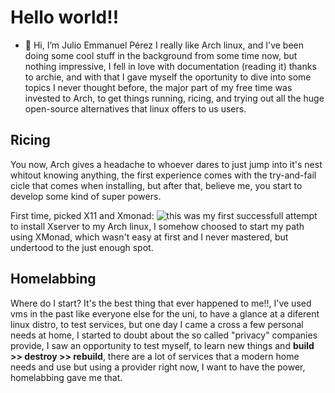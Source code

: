 <!--                                                                  ___     __    __                                      
                                                                     /\_ \   /\ `\ /\ \                                     
      __     ___ ___      ___ ___       __       ___    __  __     __\//\ \  \`\ `\\ \ \___      ___     ___ ___       __   
    /'__`\ /' __` __`\  /' __` __`\   /'__`\   /' _ `\ /\ \/\ \  /'__`\\ \ \ `\`\ `\\ \  _ `\   / __`\ /' __` __`\   /'__`\ 
   /\  __/ /\ \/\ \/\ \ /\ \/\ \/\ \ /\ \L\.\_ /\ \/\ \\ \ \_\ \/\  __/ \_\ \_`\`\ `\\ \ \ \ \ /\ \L\ \/\ \/\ \/\ \ /\  __/ 
   \ \____\\ \_\ \_\ \_\\ \_\ \_\ \_\\ \__/.\_\\ \_\ \_\\ \____/\ \____\/\____\`\`\__\\ \_\ \_\\ \____/\ \_\ \_\ \_\\ \____\
    \/____/ \/_/\/_/\/_/ \/_/\/_/\/_/ \/__/\/_/ \/_/\/_/ \/___/  \/____/\/____/ `\/__/ \/_/\/_/ \/___/  \/_/\/_/\/_/ \/____/
-->                                                                                                                                                                                                                                                                                                                                                                                                                                                                                                                                                                
# Hello world!! 
- 👋 Hi, I’m Julio Emmanuel Pérez
I really like Arch linux, and I've been doing some cool stuff in the background from some time now, but nothing impressive, I fell in love with documentation (reading it) thanks to archie, and with that I gave myself the oportunity to dive into some topics I never thought before, the major part of my free time was invested to Arch, to get things running, ricing, and trying out all the huge open-source alternatives that linux offers to us users.


## Ricing
You now, Arch gives a headache to whoever dares to just jump into it's nest whitout knowing anything, the first experience comes with the try-and-fail cicle that comes when installing, but after that, believe me, you start to develop some kind of super powers.

First time, picked X11 and Xmonad:
![this](https://github.com/JulioEPdS/JulioEPdS/tree/main/screenshots/HandsOnArchAndXMonad.png "my first rice") was my first successfull attempt to install Xserver to my Arch linux, I somehow choosed to start my path using XMonad, which wasn't easy at first and I never mastered, but undertood to the just enough spot. 

## Homelabbing
Where do I start? It's the best thing that ever happened to me!!, I've used vms in the past like everyone else for the uni, to have a glance at a diferent linux distro, to test services, but one day I came a cross a few personal needs at home, I started to doubt about the so called "privacy" companies provide, I saw an opportunity to test myself, to learn new things and __build >> destroy >> rebuild__, there are a lot of services that a modern home needs and use but using a provider right now, I want to have the power, homelabbing gave me that.


<!---
ForceDSoul3/ForceDSoul3 is a ✨ special ✨ repository because its `README.md` (this file) appears on your GitHub profile.
You can click the Preview link to take a look at your changes.
--->
